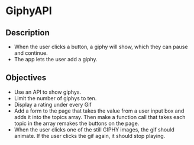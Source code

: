 # GiphyAPI

## Description
- When the user clicks a button, a giphy will show, which they can pause and continue.
- The app lets the user add a giphy.

## Objectives
- Use an API to show giphys.
- Limit the number of giphys to ten.
- Display a rating under every Gif
- Add a form to the page that  takes the value from a user input box and adds it into the topics array. Then make a function call that takes each topic in the array remakes the buttons on the page.
- When the user clicks one of the still GIPHY images, the gif should animate. If the user clicks the gif again, it should stop playing.

